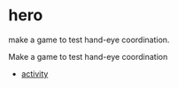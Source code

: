 # hero 

make a game to test hand-eye coordination.

Make a game to test hand-eye coordination

* [activity](/lessons/hero/activity)
